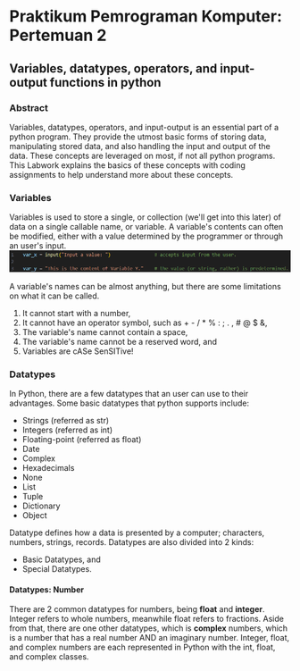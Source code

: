 # Praktikum Pemrograman Komputer: Pertemuan 2
## Variables, datatypes, operators, and input-output functions in python


### Abstract
Variables, datatypes, operators, and input-output is an essential part of a python program. They provide the utmost basic forms of storing data, manipulating stored data, and also handling the input and output of the data. These concepts are leveraged on most, if not all python programs. This Labwork explains the basics of these concepts with coding assignments to help understand more about these concepts.


### Variables
Variables is used to store a single, or collection (we'll get into this later) of data on a single callable name, or variable. A variable's contents can often be modified, either with a value determined by the programmer or through an user's input.
![](<images/Screenshot 2023-08-26 202719.png>)

A variable's names can be almost anything, but there are some limitations on what it can be called.
1. It cannot start with a number,
2. It cannot have an operator symbol, such as + - / * % : ; . , # @ $ &, 
3. The variable's name cannot contain a space,
4. The variable's name cannot be a reserved word, and
5. Variables are cASe SenSITive!

### Datatypes
In Python, there are a few datatypes that an user can use to their advantages. Some basic datatypes that python supports include: 
- Strings        (referred as str)
- Integers       (referred as int)
- Floating-point (referred as float)
- Date
- Complex
- Hexadecimals
- None
- List
- Tuple
- Dictionary
- Object

Datatype defines how a data is presented by a computer; characters, numbers, strings, records. Datatypes are also divided into 2 kinds:
- Basic Datatypes, and
- Special Datatypes.

#### Datatypes: Number
There are 2 common datatypes for numbers, being **float** and **integer**. Integer refers to whole numbers, meanwhile float refers to fractions. Aside from that, there are one other datatypes, which is **complex** numbers, which is a number that has a real number AND an imaginary number. Integer, float, and complex numbers are each represented in Python with the int, float, and complex classes.